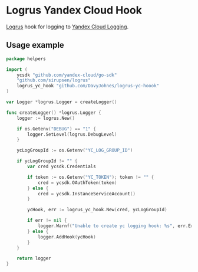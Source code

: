# Logrus Yandex Cloud Hook

[Logrus](https://github.com/sirupsen/logrus) hook for logging to [Yandex Cloud Logging](https://cloud.yandex.ru/docs/logging/).


## Usage example

```go
package helpers

import (
	ycsdk "github.com/yandex-cloud/go-sdk"
	"github.com/sirupsen/logrus"
	logrus_yc_hook "github.com/DavyJohnes/logrus-yc-hoook"
)

var Logger *logrus.Logger = createLogger()

func createLogger() *logrus.Logger {
	logger := logrus.New()

	if os.Getenv("DEBUG") == "1" {
		logger.SetLevel(logrus.DebugLevel)
	}

	ycLogGroupId := os.Getenv("YC_LOG_GROUP_ID")

	if ycLogGroupId != "" {
		var cred ycsdk.Credentials

		if token := os.Getenv("YC_TOKEN"); token != "" {
			cred = ycsdk.OAuthToken(token)
		} else {
			cred = ycsdk.InstanceServiceAccount()
		}

		ycHook, err := logrus_yc_hook.New(cred, ycLogGroupId)

		if err != nil {
			logger.Warnf("Unable to create yc logging hook: %s", err.Error())
		} else {
			logger.AddHook(ycHook)
		}
	}

	return logger
}

```
